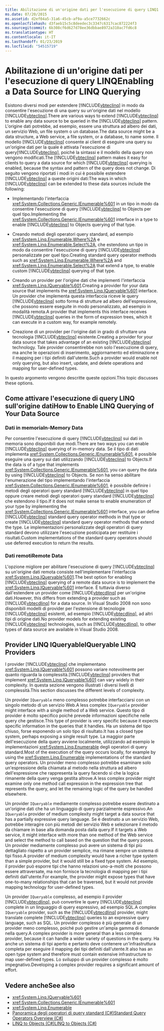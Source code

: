 ```yaml
---
title: Abilitazione di un'origine dati per l'esecuzione di query LINQ1
ms.date: 07/20/2015
ms.assetid: d2ef04a5-31a6-45cb-af9a-a5ce7732662c
ms.openlocfilehash: d3faeb15c5c8deedec3c3347c6317cac872224f3
ms.sourcegitcommit: 6b308cf6d627d78ee36dbbae8972a310ac7fd6c8
ms.translationtype: HT
ms.contentlocale: it-IT
ms.lasthandoff: 01/23/2019
ms.locfileid: "54515719"
---
```

# <a name="enabling-a-data-source-for-linq-querying"></a><span data-ttu-id="9c55c-102">Abilitazione di un'origine dati per l'esecuzione di query LINQ</span><span class="sxs-lookup"><span data-stu-id="9c55c-102">Enabling a Data Source for LINQ Querying</span></span>
<span data-ttu-id="9c55c-103">Esistono diversi modi per estendere [!INCLUDE[vbteclinq](~/includes/vbteclinq-md.md)] in modo da consentire l'esecuzione di una query su un'origine dati nel modello [!INCLUDE[vbteclinq](~/includes/vbteclinq-md.md)].</span><span class="sxs-lookup"><span data-stu-id="9c55c-103">There are various ways to extend [!INCLUDE[vbteclinq](~/includes/vbteclinq-md.md)] to enable any data source to be queried in the [!INCLUDE[vbteclinq](~/includes/vbteclinq-md.md)] pattern.</span></span> <span data-ttu-id="9c55c-104">L'origine dati potrebbe, ad esempio, essere una struttura ad albero dei dati, un servizio Web, un file system o un database.</span><span class="sxs-lookup"><span data-stu-id="9c55c-104">The data source might be a data structure, a Web service, a file system, or a database, to name some.</span></span> <span data-ttu-id="9c55c-105">Il modello [!INCLUDE[vbteclinq](~/includes/vbteclinq-md.md)] consente ai client di eseguire una query su un'origine dati per la quale è attivata l'esecuzione di query[!INCLUDE[vbteclinq](~/includes/vbteclinq-md.md)], poiché la sintassi e il modello della query non vengono modificati.</span><span class="sxs-lookup"><span data-stu-id="9c55c-105">The [!INCLUDE[vbteclinq](~/includes/vbteclinq-md.md)] pattern makes it easy for clients to query a data source for which [!INCLUDE[vbteclinq](~/includes/vbteclinq-md.md)] querying is enabled, because the syntax and pattern of the query does not change.</span></span> <span data-ttu-id="9c55c-106">Di seguito vengono riportati i modi in cui è possibile estendere [!INCLUDE[vbteclinq](~/includes/vbteclinq-md.md)] a queste origini dati:</span><span class="sxs-lookup"><span data-stu-id="9c55c-106">The ways in which [!INCLUDE[vbteclinq](~/includes/vbteclinq-md.md)] can be extended to these data sources include the following:</span></span>  
  
-   <span data-ttu-id="9c55c-107">Implementando l'interfaccia <xref:System.Collections.Generic.IEnumerable%601> in un tipo in modo da consentire l'esecuzione di query [!INCLUDE[vbteclinq](~/includes/vbteclinq-md.md)] to Objects per quel tipo.</span><span class="sxs-lookup"><span data-stu-id="9c55c-107">Implementing the <xref:System.Collections.Generic.IEnumerable%601> interface in a type to enable [!INCLUDE[vbteclinq](~/includes/vbteclinq-md.md)] to Objects querying of that type.</span></span>  
  
-   <span data-ttu-id="9c55c-108">Creando metodi degli operatori query standard, ad esempio <xref:System.Linq.Enumerable.Where%2A> e <xref:System.Linq.Enumerable.Select%2A>, che estendono un tipo in modo da consentire l'esecuzione di query [!INCLUDE[vbteclinq](~/includes/vbteclinq-md.md)] personalizzate per quel tipo.</span><span class="sxs-lookup"><span data-stu-id="9c55c-108">Creating standard query operator methods such as <xref:System.Linq.Enumerable.Where%2A> and <xref:System.Linq.Enumerable.Select%2A> that extend a type, to enable custom [!INCLUDE[vbteclinq](~/includes/vbteclinq-md.md)] querying of that type.</span></span>  
  
-   <span data-ttu-id="9c55c-109">Creando un provider per l'origine dati che implementi l'interfaccia <xref:System.Linq.IQueryable%601>.</span><span class="sxs-lookup"><span data-stu-id="9c55c-109">Creating a provider for your data source that implements the <xref:System.Linq.IQueryable%601> interface.</span></span> <span data-ttu-id="9c55c-110">Un provider che implementa questa interfaccia riceve le query [!INCLUDE[vbteclinq](~/includes/vbteclinq-md.md)] sotto forma di strutture ad albero dell'espressione, che possono essere eseguite in modo personalizzato, ad esempio in modalità remota.</span><span class="sxs-lookup"><span data-stu-id="9c55c-110">A provider that implements this interface receives [!INCLUDE[vbteclinq](~/includes/vbteclinq-md.md)] queries in the form of expression trees, which it can execute in a custom way, for example remotely.</span></span>  
  
-   <span data-ttu-id="9c55c-111">Creazione di un provider per l'origine dati in grado di sfruttare una tecnologia [!INCLUDE[vbteclinq](~/includes/vbteclinq-md.md)] esistente.</span><span class="sxs-lookup"><span data-stu-id="9c55c-111">Creating a provider for your data source that takes advantage of an existing [!INCLUDE[vbteclinq](~/includes/vbteclinq-md.md)] technology.</span></span> <span data-ttu-id="9c55c-112">Tale provider consentirebbe non solo l'esecuzione di query, ma anche le operazioni di inserimento, aggiornamento ed eliminazione e il mapping per i tipi definiti dall'utente.</span><span class="sxs-lookup"><span data-stu-id="9c55c-112">Such a provider would enable not only querying, but also insert, update, and delete operations and mapping for user-defined types.</span></span>  
  
 <span data-ttu-id="9c55c-113">In questo argomento vengono descritte queste opzioni.</span><span class="sxs-lookup"><span data-stu-id="9c55c-113">This topic discusses these options.</span></span>  
  
## <a name="how-to-enable-linq-querying-of-your-data-source"></a><span data-ttu-id="9c55c-114">Come attivare l'esecuzione di query LINQ sull'origine dati</span><span class="sxs-lookup"><span data-stu-id="9c55c-114">How to Enable LINQ Querying of Your Data Source</span></span>  
  
### <a name="in-memory-data"></a><span data-ttu-id="9c55c-115">Dati in memoria</span><span class="sxs-lookup"><span data-stu-id="9c55c-115">In-Memory Data</span></span>  
 <span data-ttu-id="9c55c-116">Per consentire l'esecuzione di query [!INCLUDE[vbteclinq](~/includes/vbteclinq-md.md)] sui dati in memoria sono disponibili due modi.</span><span class="sxs-lookup"><span data-stu-id="9c55c-116">There are two ways you can enable [!INCLUDE[vbteclinq](~/includes/vbteclinq-md.md)] querying of in-memory data.</span></span> <span data-ttu-id="9c55c-117">Se il tipo di dati implementa <xref:System.Collections.Generic.IEnumerable%601>, è possibile eseguire una query sui dati utilizzando [!INCLUDE[vbteclinq](~/includes/vbteclinq-md.md)] to Objects.</span><span class="sxs-lookup"><span data-stu-id="9c55c-117">If the data is of a type that implements <xref:System.Collections.Generic.IEnumerable%601>, you can query the data by using [!INCLUDE[vbteclinq](~/includes/vbteclinq-md.md)] to Objects.</span></span> <span data-ttu-id="9c55c-118">Se non ha senso abilitare l'enumerazione del tipo implementando l'interfaccia <xref:System.Collections.Generic.IEnumerable%601>, è possibile definire i metodi degli operatori query standard [!INCLUDE[vbteclinq](~/includes/vbteclinq-md.md)] in quel tipo oppure creare metodi degli operatori query standard [!INCLUDE[vbteclinq](~/includes/vbteclinq-md.md)] che estendono il tipo.</span><span class="sxs-lookup"><span data-stu-id="9c55c-118">If it does not make sense to enable enumeration of your type by implementing the <xref:System.Collections.Generic.IEnumerable%601> interface, you can define [!INCLUDE[vbteclinq](~/includes/vbteclinq-md.md)] standard query operator methods in that type or create [!INCLUDE[vbteclinq](~/includes/vbteclinq-md.md)] standard query operator methods that extend the type.</span></span> <span data-ttu-id="9c55c-119">Le implementazioni personalizzate degli operatori di query standard devono utilizzare l'esecuzione posticipata per restituire i risultati.</span><span class="sxs-lookup"><span data-stu-id="9c55c-119">Custom implementations of the standard query operators should use deferred execution to return the results.</span></span>  
  
### <a name="remote-data"></a><span data-ttu-id="9c55c-120">Dati remoti</span><span class="sxs-lookup"><span data-stu-id="9c55c-120">Remote Data</span></span>  
 <span data-ttu-id="9c55c-121">L'opzione migliore per abilitare l'esecuzione di query [!INCLUDE[vbteclinq](~/includes/vbteclinq-md.md)] su un'origine dati remota consiste nell'implementare l'interfaccia <xref:System.Linq.IQueryable%601>.</span><span class="sxs-lookup"><span data-stu-id="9c55c-121">The best option for enabling [!INCLUDE[vbteclinq](~/includes/vbteclinq-md.md)] querying of a remote data source is to implement the <xref:System.Linq.IQueryable%601> interface.</span></span> <span data-ttu-id="9c55c-122">È tuttavia diverso dall'estendere un provider come [!INCLUDE[vbtecdlinq](~/includes/vbtecdlinq-md.md)] per un'origine dati.</span><span class="sxs-lookup"><span data-stu-id="9c55c-122">However, this differs from extending a provider such as [!INCLUDE[vbtecdlinq](~/includes/vbtecdlinq-md.md)] for a data source.</span></span> <span data-ttu-id="9c55c-123">In Visual Studio 2008 non sono disponibili modelli di provider per l'estensione di tecnologie [!INCLUDE[vbteclinq](~/includes/vbteclinq-md.md)] esistenti, ad esempio [!INCLUDE[vbtecdlinq](~/includes/vbtecdlinq-md.md)], ad altri tipi di origine dati.</span><span class="sxs-lookup"><span data-stu-id="9c55c-123">No provider models for extending existing [!INCLUDE[vbteclinq](~/includes/vbteclinq-md.md)] technologies, such as [!INCLUDE[vbtecdlinq](~/includes/vbtecdlinq-md.md)], to other types of data source are available in Visual Studio 2008.</span></span>
  
## <a name="iqueryable-linq-providers"></a><span data-ttu-id="9c55c-124">Provider LINQ IQueryable</span><span class="sxs-lookup"><span data-stu-id="9c55c-124">IQueryable LINQ Providers</span></span>  
 <span data-ttu-id="9c55c-125">I provider [!INCLUDE[vbteclinq](~/includes/vbteclinq-md.md)] che implementano <xref:System.Linq.IQueryable%601> possono variare notevolmente per quanto riguarda la complessità.</span><span class="sxs-lookup"><span data-stu-id="9c55c-125">[!INCLUDE[vbteclinq](~/includes/vbteclinq-md.md)] providers that implement <xref:System.Linq.IQueryable%601> can vary widely in their complexity.</span></span> <span data-ttu-id="9c55c-126">In questa sezione vengono illustrati i diversi livelli di complessità.</span><span class="sxs-lookup"><span data-stu-id="9c55c-126">This section discusses the different levels of complexity.</span></span>  
  
 <span data-ttu-id="9c55c-127">Un provider `IQueryable` meno complesso potrebbe interfacciarsi con un singolo metodo di un servizio Web.</span><span class="sxs-lookup"><span data-stu-id="9c55c-127">A less complex `IQueryable` provider might interface with a single method of a Web service.</span></span> <span data-ttu-id="9c55c-128">Questo tipo di provider è molto specifico poiché prevede informazioni specifiche nelle query che gestisce.</span><span class="sxs-lookup"><span data-stu-id="9c55c-128">This type of provider is very specific because it expects specific information in the queries that it handles.</span></span> <span data-ttu-id="9c55c-129">Ha un sistema del tipo chiuso, forse esponendo un solo tipo di risultato.</span><span class="sxs-lookup"><span data-stu-id="9c55c-129">It has a closed type system, perhaps exposing a single result type.</span></span> <span data-ttu-id="9c55c-130">La maggior parte dell'esecuzione della query avviene localmente, utilizzando ad esempio le implementazioni <xref:System.Linq.Enumerable> degli operatori di query standard.</span><span class="sxs-lookup"><span data-stu-id="9c55c-130">Most of the execution of the query occurs locally, for example by using the <xref:System.Linq.Enumerable> implementations of the standard query operators.</span></span> <span data-ttu-id="9c55c-131">Un provider meno complesso potrebbe esaminare solo un'espressione della chiamata al metodo nella struttura ad albero dell'espressione che rappresenta la query facendo sì che la logica rimanente della query venga gestita altrove.</span><span class="sxs-lookup"><span data-stu-id="9c55c-131">A less complex provider might examine only one method call expression in the expression tree that represents the query, and let the remaining logic of the query be handled elsewhere.</span></span>  
  
 <span data-ttu-id="9c55c-132">Un provider `IQueryable` mediamente complesso potrebbe essere destinato a un'origine dati che ha un linguaggio di query parzialmente espressivo.</span><span class="sxs-lookup"><span data-stu-id="9c55c-132">An `IQueryable` provider of medium complexity might target a data source that has a partially expressive query language.</span></span> <span data-ttu-id="9c55c-133">Se è destinato a un servizio Web, potrebbe interagire con più metodi del servizio Web e selezionare il metodo da chiamare in base alla domanda posta dalla query.</span><span class="sxs-lookup"><span data-stu-id="9c55c-133">If it targets a Web service, it might interface with more than one method of the Web service and select the method to call based on the question that the query poses.</span></span> <span data-ttu-id="9c55c-134">Un provider mediamente complesso può avere un sistema di tipi più dettagliato rispetto a un provider semplice, ma rimane sempre un sistema di tipi fisso.</span><span class="sxs-lookup"><span data-stu-id="9c55c-134">A provider of medium complexity would have a richer type system than a simple provider, but it would still be a fixed type system.</span></span> <span data-ttu-id="9c55c-135">Ad esempio, il provider può esporre tipi che hanno relazioni uno-a-molti che possono essere attraversate, ma non fornisce la tecnologia di mapping per i tipi definiti dall'utente.</span><span class="sxs-lookup"><span data-stu-id="9c55c-135">For example, the provider might expose types that have one-to-many relationships that can be traversed, but it would not provide mapping technology for user-defined types.</span></span>  
  
 <span data-ttu-id="9c55c-136">Un provider `IQueryable` complesso, ad esempio il provider [!INCLUDE[vbtecdlinq](~/includes/vbtecdlinq-md.md)], può convertire le query [!INCLUDE[vbteclinq](~/includes/vbteclinq-md.md)] complete in un linguaggio di query espressivo, ad esempio SQL.</span><span class="sxs-lookup"><span data-stu-id="9c55c-136">A complex `IQueryable` provider, such as the [!INCLUDE[vbtecdlinq](~/includes/vbtecdlinq-md.md)] provider, might translate complete [!INCLUDE[vbteclinq](~/includes/vbteclinq-md.md)] queries to an expressive query language, such as SQL.</span></span> <span data-ttu-id="9c55c-137">Un provider complesso è più generale di un provider meno complesso, poiché può gestire un'ampia gamma di domande nella query.</span><span class="sxs-lookup"><span data-stu-id="9c55c-137">A complex provider is more general than a less complex provider, because it can handle a wider variety of questions in the query.</span></span> <span data-ttu-id="9c55c-138">Ha anche un sistema di tipi aperto e pertanto deve contenere un'infrastruttura completa per eseguire il mapping dei tipi definiti dall'utente.</span><span class="sxs-lookup"><span data-stu-id="9c55c-138">It also has an open type system and therefore must contain extensive infrastructure to map user-defined types.</span></span> <span data-ttu-id="9c55c-139">Lo sviluppo di un provider complesso è molto impegnativo.</span><span class="sxs-lookup"><span data-stu-id="9c55c-139">Developing a complex provider requires a significant amount of effort.</span></span>  
  
## <a name="see-also"></a><span data-ttu-id="9c55c-140">Vedere anche</span><span class="sxs-lookup"><span data-stu-id="9c55c-140">See also</span></span>

- <xref:System.Linq.IQueryable%601>
- <xref:System.Collections.Generic.IEnumerable%601>
- <xref:System.Linq.Enumerable>
- [<span data-ttu-id="9c55c-141">Panoramica degli operatori di query standard (C#)</span><span class="sxs-lookup"><span data-stu-id="9c55c-141">Standard Query Operators Overview (C#)</span></span>](../../../../csharp/programming-guide/concepts/linq/standard-query-operators-overview.md)
- [<span data-ttu-id="9c55c-142">LINQ to Objects (C#)</span><span class="sxs-lookup"><span data-stu-id="9c55c-142">LINQ to Objects (C#)</span></span>](../../../../csharp/programming-guide/concepts/linq/linq-to-objects.md)
